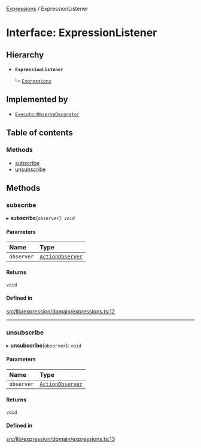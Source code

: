[Expressions](../README.md) / ExpressionListener

# Interface: ExpressionListener

## Hierarchy

- **`ExpressionListener`**

  ↳ [`Expressions`](Expressions.md)

## Implemented by

- [`ExecutorObserveDecorator`](../classes/ExecutorObserveDecorator.md)

## Table of contents

### Methods

- [subscribe](ExpressionListener.md#subscribe)
- [unsubscribe](ExpressionListener.md#unsubscribe)

## Methods

### subscribe

▸ **subscribe**(`observer`): `void`

#### Parameters

| Name | Type |
| :------ | :------ |
| `observer` | [`ActionObserver`](../classes/ActionObserver.md) |

#### Returns

`void`

#### Defined in

[src/lib/expression/domain/expressions.ts:12](https://github.com/data7expressions/3xpr/blob/49b6c877a765fd974fe31289a320b70575692631/src/lib/expression/domain/expressions.ts#L12)

___

### unsubscribe

▸ **unsubscribe**(`observer`): `void`

#### Parameters

| Name | Type |
| :------ | :------ |
| `observer` | [`ActionObserver`](../classes/ActionObserver.md) |

#### Returns

`void`

#### Defined in

[src/lib/expression/domain/expressions.ts:13](https://github.com/data7expressions/3xpr/blob/49b6c877a765fd974fe31289a320b70575692631/src/lib/expression/domain/expressions.ts#L13)
